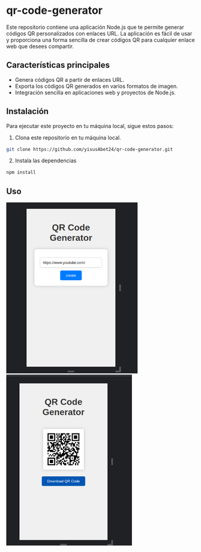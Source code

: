 # qr-code-generator

Este repositorio contiene una aplicación Node.js que te permite generar códigos QR personalizados con enlaces URL.
La aplicación es fácil de usar y proporciona una forma sencilla de crear códigos QR para cualquier enlace web que desees compartir.

## Características principales

- Genera códigos QR a partir de enlaces URL.
- Exporta los códigos QR generados en varios formatos de imagen.
- Integración sencilla en aplicaciones web y proyectos de Node.js.

## Instalación

Para ejecutar este proyecto en tu máquina local, sigue estos pasos:

1. Clona este repositorio en tu máquina local.

```bash
git clone https://github.com/yisusAbet24/qr-code-generator.git
```

2. Instala las dependencias

```bash
npm install
```

## Uso

<img src="./readme-img/02.png" alt="img-se" width="350">
<img src="./readme-img/01.png" alt="img-se" width="335">
